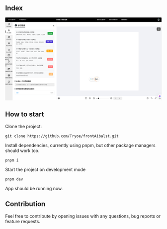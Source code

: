 ## Index

![1740647663602](image/README/1740647663602.png)

## How to start

Clone the project:

```
git clone https://github.com/Tryoe/frontAibalst.git
```

Install dependencies, currently using pnpm, but other package managers should work too.

```
pnpm i
```

Start the project on development mode

```
pnpm dev
```

App should be running now.

## Contribution

Feel free to contribute by opening issues with any questions, bug reports or feature requests.

